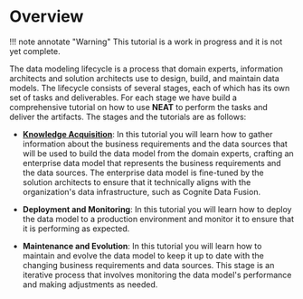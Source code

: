 # Overview

!!! note annotate "Warning"
    This tutorial is a work in progress and it is not yet complete.


The data modeling lifecycle is a process that domain experts, information architects and solution architects use to design, build, and maintain data models. The lifecycle consists of several stages, each of which has its own set of tasks and deliverables. For each stage we have build a comprehensive tutorial on how to use **NEAT** to perform the tasks and deliver the artifacts. The stages and the tutorials are as follows:

- **[Knowledge Acquisition](./tutorial-1-knowledge-acquisition.md)**: In this tutorial you will learn how to gather information about the business requirements and the data sources that will be used to build the data model from the domain experts, crafting an enterprise data model that represents the business requirements and the data sources. The enterprise data model is fine-tuned by the solution architects to ensure that it technically aligns with the organization's data infrastructure, such as Cognite Data Fusion.

- **Deployment and Monitoring**: In this tutorial you will learn how to deploy the data model to a production environment and monitor it to ensure that it is performing as expected.

- **Maintenance and Evolution**: In this tutorial you will learn how to maintain and evolve the data model to keep it up to date with the changing business requirements and data sources. This stage is an iterative process that involves monitoring the data model's performance and making adjustments as needed.
